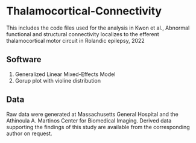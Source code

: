 # Thalamocortical-Connectivity
This includes the code files used for the analysis in Kwon et al., Abnormal functional and structural connectivity localizes to the efferent thalamocortical motor circuit in Rolandic epilepsy, 2022

## Software
1. Generalized Linear Mixed-Effects Model
2. Gorup plot with violine distribution


## Data
Raw data were generated at Massachusetts General Hospital and the Athinoula A. Martinos Center for Biomedical Imaging. Derived data supporting the findings of this study are available from the corresponding author on request.

